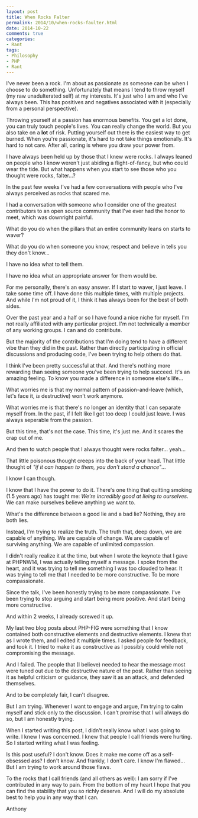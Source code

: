 ```yaml
---
layout: post
title: When Rocks Falter
permalink: 2014/10/when-rocks-faulter.html
date: 2014-10-22
comments: true
categories:
- Rant
tags:
- Philosophy
- PHP
- Rant
---
```

I've never been a rock. I'm about as passionate as someone can be when I choose to do something. Unfortunately that means I tend to throw myself (my raw unadulterated self) at my interests. It's just who I am and who I've always been. This has positives and negatives associated with it (especially from a personal perspective).

Throwing yourself at a passion has enormous benefits. You get a lot done, you can truly touch people's lives. You can really change the world. But you also take on a **lot** of risk. Putting yourself out there is the easiest way to get burned. When you're passionate, it's hard to not take things emotionally. It's hard to not care. After all, caring is where you draw your power from.

I have always been held up by those that I knew were rocks. I always leaned on people who I know weren't just abiding a flight-of-fancy, but who could wear the tide. But what happens when you start to see those who you thought were rocks, falter...?

<!--more-->
In the past few weeks I've had a few conversations with people who I've always perceived as rocks that scared me.

I had a conversation with someone who I consider one of the greatest contributors to an open source community that I've ever had the honor to meet, which was downright painful.

What do you do when the pillars that an entire community leans on starts to waver?

What do you do when someone you know, respect and believe in tells you they don't know...

I have no idea what to tell them.

I have no idea what an appropriate answer for them would be.

For me personally, there's an easy answer. If I start to waver, I just leave. I take some time off. I have done this multiple times, with multiple projects. And while I'm not proud of it, I think it has always been for the best of both sides.

Over the past year and a half or so I have found a nice niche for myself. I'm not really affiliated with any particular project. I'm not technically a member of any working groups. I can and do contribute.

But the majority of the contributions that I'm doing tend to have a different vibe than they did in the past. Rather than directly participating in official discussions and producing code, I've been trying to help others do that.

I think I've been pretty successful at that. And there's nothing more rewarding than seeing someone you've been trying to help succeed. It's an amazing feeling. To know you made a difference in someone else's life...

What worries me is that my normal pattern of passion-and-leave (which, let's face it, *is* destructive) won't work anymore.

What worries me is that there's no longer an identity that I can separate myself from. In the past, if I felt like I got too deep I could just leave. I was always seperable from the passion.

But this time, that's not the case. This time, it's just me. And it scares the crap out of me.

And then to watch people that I always thought were rocks falter... yeah...

That little poisonous thought creeps into the back of your head. That little thought of *"if it can happen to them, you don't stand a chance"*...

I know I can though.

I know that I have the power to do it. There's one thing that quitting smoking (1.5 years ago) has tought me: *We're incredibly good at lieing to ourselves*. We can make ourselves believe anything we want to.

What's the difference between a good lie and a bad lie? Nothing, they are both lies.

Instead, I'm trying to realize the truth. The truth that, deep down, we are capable of anything. We are capable of change. We are capable of surviving anything. We are capable of unlimited compassion.

I didn't really realize it at the time, but when I wrote the keynote that I gave at PHPNW14, I was actually telling myself a message. I spoke from the heart, and it was trying to tell me something I was too clouded to hear. It was trying to tell me that I needed to be more constructive. To be more compassionate.

Since the talk, I've been honestly trying to be more compassionate. I've been trying to stop arguing and start being more positive. And start being more constructive.

And within 2 weeks, I already screwed it up.

My last two blog posts about PHP-FIG were something that I know contained both constructive elements and destructive elements. I knew that as I wrote them, and I edited it multiple times. I asked people for feedback, and took it. I tried to make it as constructive as I possibly could while not compromising the message.

And I failed. The people that (I believe) needed to hear the message most were tuned out due to the destructive nature of the post. Rather than seeing it as helpful criticism or guidance, they saw it as an attack, and defended themselves.

And to be completely fair, I can't disagree.

But I am trying. Whenever I want to engage and argue, I'm trying to calm myself and stick only to the discussion. I can't promise that I will always do so, but I am honestly trying.

When I started writing this post, I didn't really know what I was going to write. I knew I was concerned. I knew that people I call friends were hurting. So I started writing what I was feeling.

Is this post useful? I don't know. Does it make me come off as a self-obsessed ass? I don't know. And frankly, I don't care. I know I'm flawed... But I am trying to work around those flaws.

To the rocks that I call friends (and all others as well): I am sorry if I've contributed in any way to pain. From the bottom of my heart I hope that you can find the stability that you so richly deserve. And I will do my absolute best to help you in any way that I can.

Anthony


